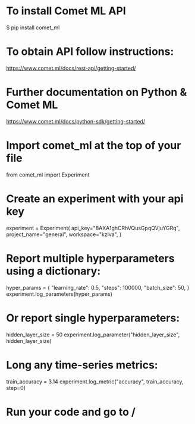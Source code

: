 # To install Comet ML API
$ pip install comet_ml

# To obtain API follow instructions:
https://www.comet.ml/docs/rest-api/getting-started/

# Further documentation on Python & Comet ML
https://www.comet.ml/docs/python-sdk/getting-started/

# Import comet_ml at the top of your file
from comet_ml import Experiment

# Create an experiment with your api key
experiment = Experiment(
    api_key="8AXA1ghCRhVQusGpqQVjuYGRq",
    project_name="general",
    workspace="kzlva",
)

# Report multiple hyperparameters using a dictionary:
hyper_params = {
    "learning_rate": 0.5,
    "steps": 100000,
    "batch_size": 50,
}
experiment.log_parameters(hyper_params)

# Or report single hyperparameters:
hidden_layer_size = 50
experiment.log_parameter("hidden_layer_size", hidden_layer_size)

# Long any time-series metrics:
train_accuracy = 3.14
experiment.log_metric("accuracy", train_accuracy, step=0)

# Run your code and go to /
